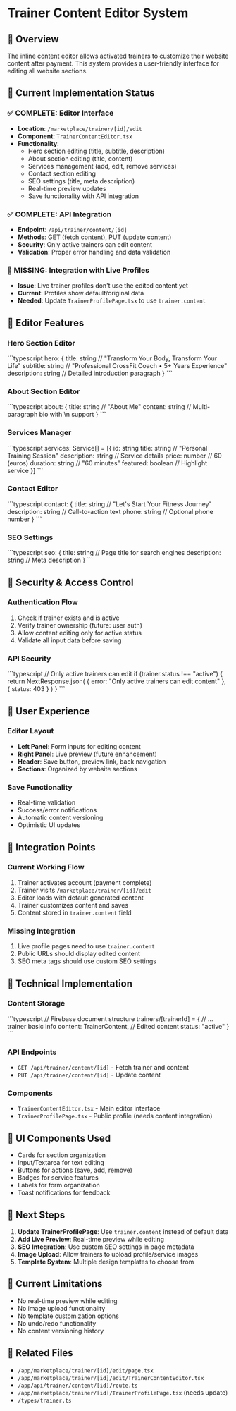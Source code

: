 # Trainer Content Editor System

## 🎯 Overview
The inline content editor allows activated trainers to customize their website content after payment. This system provides a user-friendly interface for editing all website sections.

## 🔧 Current Implementation Status

### ✅ COMPLETE: Editor Interface
- **Location**: `/marketplace/trainer/[id]/edit`
- **Component**: `TrainerContentEditor.tsx`
- **Functionality**:
  - Hero section editing (title, subtitle, description)
  - About section editing (title, content)
  - Services management (add, edit, remove services)
  - Contact section editing
  - SEO settings (title, meta description)
  - Real-time preview updates
  - Save functionality with API integration

### ✅ COMPLETE: API Integration
- **Endpoint**: `/api/trainer/content/[id]`
- **Methods**: GET (fetch content), PUT (update content)
- **Security**: Only active trainers can edit content
- **Validation**: Proper error handling and data validation

### 🔄 MISSING: Integration with Live Profiles
- **Issue**: Live trainer profiles don't use the edited content yet
- **Current**: Profiles show default/original data
- **Needed**: Update `TrainerProfilePage.tsx` to use `trainer.content`

## 🎨 Editor Features

### Hero Section Editor
\`\`\`typescript
hero: {
  title: string        // "Transform Your Body, Transform Your Life"
  subtitle: string     // "Professional CrossFit Coach • 5+ Years Experience"
  description: string  // Detailed introduction paragraph
}
\`\`\`

### About Section Editor
\`\`\`typescript
about: {
  title: string    // "About Me" 
  content: string  // Multi-paragraph bio with \n support
}
\`\`\`

### Services Manager
\`\`\`typescript
services: Service[] = [{
  id: string
  title: string        // "Personal Training Session"
  description: string  // Service details
  price: number       // 60 (euros)
  duration: string    // "60 minutes"
  featured: boolean   // Highlight service
}]
\`\`\`

### Contact Editor
\`\`\`typescript
contact: {
  title: string       // "Let's Start Your Fitness Journey"
  description: string // Call-to-action text
  phone: string      // Optional phone number
}
\`\`\`

### SEO Settings
\`\`\`typescript
seo: {
  title: string       // Page title for search engines
  description: string // Meta description
}
\`\`\`

## 🔐 Security & Access Control

### Authentication Flow
1. Check if trainer exists and is active
2. Verify trainer ownership (future: user auth)
3. Allow content editing only for active status
4. Validate all input data before saving

### API Security
\`\`\`typescript
// Only active trainers can edit
if (trainer.status !== "active") {
  return NextResponse.json(
    { error: "Only active trainers can edit content" }, 
    { status: 403 }
  )
}
\`\`\`

## 🎯 User Experience

### Editor Layout
- **Left Panel**: Form inputs for editing content
- **Right Panel**: Live preview (future enhancement)
- **Header**: Save button, preview link, back navigation
- **Sections**: Organized by website sections

### Save Functionality
- Real-time validation
- Success/error notifications
- Automatic content versioning
- Optimistic UI updates

## 🚀 Integration Points

### Current Working Flow
1. Trainer activates account (payment complete)
2. Trainer visits `/marketplace/trainer/[id]/edit`
3. Editor loads with default generated content
4. Trainer customizes content and saves
5. Content stored in `trainer.content` field

### Missing Integration
1. Live profile pages need to use `trainer.content`
2. Public URLs should display edited content
3. SEO meta tags should use custom SEO settings

## 🔧 Technical Implementation

### Content Storage
\`\`\`typescript
// Firebase document structure
trainers/[trainerId] = {
  // ... trainer basic info
  content: TrainerContent,  // Edited content
  status: "active"
}
\`\`\`

### API Endpoints
- `GET /api/trainer/content/[id]` - Fetch trainer and content
- `PUT /api/trainer/content/[id]` - Update content

### Components
- `TrainerContentEditor.tsx` - Main editor interface
- `TrainerProfilePage.tsx` - Public profile (needs content integration)

## 🎨 UI Components Used
- Cards for section organization
- Input/Textarea for text editing
- Buttons for actions (save, add, remove)
- Badges for service features
- Labels for form organization
- Toast notifications for feedback

## 📝 Next Steps
1. **Update TrainerProfilePage**: Use `trainer.content` instead of default data
2. **Add Live Preview**: Real-time preview while editing
3. **SEO Integration**: Use custom SEO settings in page metadata
4. **Image Upload**: Allow trainers to upload profile/service images
5. **Template System**: Multiple design templates to choose from

## 🐛 Current Limitations
- No real-time preview while editing
- No image upload functionality
- No template customization options
- No undo/redo functionality
- No content versioning history

## 🔗 Related Files
- `/app/marketplace/trainer/[id]/edit/page.tsx`
- `/app/marketplace/trainer/[id]/edit/TrainerContentEditor.tsx`
- `/app/api/trainer/content/[id]/route.ts`
- `/app/marketplace/trainer/[id]/TrainerProfilePage.tsx` (needs update)
- `/types/trainer.ts`
